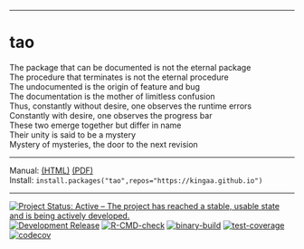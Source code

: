 ---------------------

# tao

The package that can be documented is not the eternal package  
The procedure that terminates is not the eternal procedure  
The undocumented is the origin of feature and bug  
The documentation is the mother of limitless confusion  
Thus, constantly without desire, one observes the runtime errors  
Constantly with desire, one observes the progress bar  
These two emerge together but differ in name  
Their unity is said to be a mystery  
Mystery of mysteries, the door to the next revision  

---------------------

Manual: [(HTML)](https://kingaa.github.io/manuals/tao/html/00Index.html) [(PDF)](https://kingaa.github.io/manuals/tao/tao.pdf)  
Install: `install.packages("tao",repos="https://kingaa.github.io")`  

---------------------

[![Project Status: Active – The project has reached a stable, usable state and is being actively developed.](https://www.repostatus.org/badges/latest/active.svg)](https://www.repostatus.org/#active)
[![Development Release](https://img.shields.io/github/release/kingaa/tao.svg)](https://github.com/kingaa/tao/)
[![R-CMD-check](https://github.com/kingaa/tao/actions/workflows/r-cmd-check.yml/badge.svg)](https://github.com/kingaa/tao/actions/workflows/r-cmd-check.yml)
[![binary-build](https://github.com/kingaa/tao/actions/workflows/binary-build.yml/badge.svg)](https://github.com/kingaa/tao/actions/workflows/binary-build.yml)
[![test-coverage](https://github.com/kingaa/tao/actions/workflows/test-coverage.yml/badge.svg)](https://github.com/kingaa/tao/actions/workflows/test-coverage.yml)
[![codecov](https://codecov.io/gh/kingaa/tao/branch/master/graph/badge.svg?token=NrKxrA2CHS)](https://codecov.io/gh/kingaa/tao)
